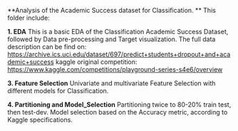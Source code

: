 **Analysis of the Academic Success dataset for Classification. **
This folder include:

**1. EDA**
This is a basic EDA of the Classification Academic Success Dataset, followed by Data pre-processing and Target visualization.
The full data description can be find on: https://archive.ics.uci.edu/dataset/697/predict+students+dropout+and+academic+success
kaggle original competition: https://www.kaggle.com/competitions/playground-series-s4e6/overview


**3. Feature Selection**
Univariate and multivariate Feature Selection with different models for Classification.

**4. Partitioning and Model_Selection**
Partitioning twice to 80-20% train test, then test-dev.
Model selection based on the Accuracy metric, according to Kaggle specifications.
